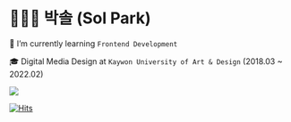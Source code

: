 # 🧑🏻‍💻 박솔 (Sol Park)

🌱 I’m currently learning `Frontend Development`

🎓 Digital Media Design at `Kaywon University of Art & Design` (2018.03 ~ 2022.02)

<img src="https://img.shields.io/badge/React-61DAFB?style=for-the-badge&logo=React&logoColor=white">

[![Hits](https://hits.seeyoufarm.com/api/count/incr/badge.svg?url=https%3A%2F%2Fgithub.com%2Fgjbae1212%2Fhit-counter)](https://hits.seeyoufarm.com)
<!--
**solpark16/solpark16** is a ✨ _special_ ✨ repository because its `README.md` (this file) appears on your GitHub profile.

Here are some ideas to get you started:

- 🔭 I’m currently working on ...
- 🌱 I’m currently learning ...
- 👯 I’m looking to collaborate on ...
- 🤔 I’m looking for help with ...
- 💬 Ask me about ...
- 📫 How to reach me: ...
- 😄 Pronouns: ...
- ⚡ Fun fact: ...
-->
